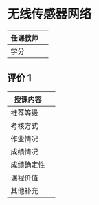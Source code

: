 # 无线传感器网络

|任课教师||
|-|-|
|学分||

## 评价 1
|授课内容||
|-|-|
|推荐等级||
|考核方式||
|作业情况||
|成绩情况||
|成绩确定性||
|课程价值||
|其他补充||